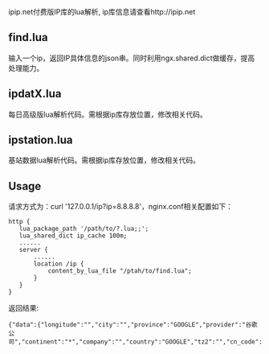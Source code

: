 ipip.net付费版IP库的lua解析, ip库信息请查看http://ipip.net

find.lua
----------------
输入一个ip，返回IP具体信息的json串。同时利用ngx.shared.dict做缓存，提高处理能力。


ipdatX.lua
----------------
每日高级版lua解析代码。需根据ip库存放位置，修改相关代码。

ipstation.lua
----------------
基站数据lua解析代码。需根据ip库存放位置，修改相关代码。

Usage
---------------
请求方式为：curl '127.0.0.1/ip?ip=8.8.8.8'，nginx.conf相关配置如下：
```
http {
   lua_package_path '/path/to/?.lua;;';
   lua_shared_dict ip_cache 100m;
   ......
   server {
       ......
       location /ip {
           content_by_lua_file "/ptah/to/find.lua";
       }
   }
}
```
返回结果:
```
{"data":{"longitude":"","city":"","province":"GOOGLE","provider":"谷歌公司","continent":"*","company":"","country":"GOOGLE","tz2":"","cn_code":"","country_code":"*","tel_code":"","latitude":"","tz1":""},"code":0,"message":""}
```
